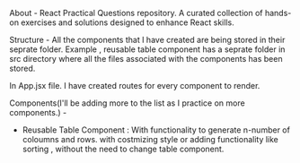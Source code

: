 About -
React Practical Questions repository. A curated collection of hands-on exercises and solutions designed to enhance React skills.

Structure -
All the components that I have created are being stored in their seprate folder. Example , reusable table component has a seprate folder
in src directory where all the files associated with the components has been stored.

In App.jsx file. I have created routes for every component to render.

Components(I'll be adding more to the list as I practice on more components.) -
 - Reusable Table Component : With functionality to generate n-number of coloumns and rows. with costmizing style or adding functionality like sorting ,
                              without the need to change table component.
